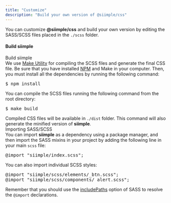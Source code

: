 ```yaml
---
title: "Customize"
description: "Build your own version of @siimple/css"
---
```


You can customize **@siimple/css** and build your own version by editing the SASS/SCSS files placed in the `./scss` folder.

#### Build siimple
<div class="siimple-h5">Build siimple</div>
<div class="siimple-paragraph">
    We use <a href="https://edoras.sdsu.edu/doc/make.html" class="siimple-link" target="_blank">Make Utility</a> for compiling the SCSS files and generate the final CSS file. Be sure that you have installed <a href="http://npmjs.com" class="siimple-link" target="_blank">NPM</a> and Make in your computer. Then, you must install all the dependencies by running the following command:
</div>
<pre class="siimple-pre">$ npm install</pre>
<div class="siimple-paragraph">
    You can compile the SCSS files running the following command from the root directory:
</div>
<pre class="siimple-pre">$ make build</pre>
<div class="siimple-paragraph">
    Compiled CSS files will be available in <code class="siimple-code">./dist</code> folder. This command will also generate the minified version of <strong>siimple</strong>.
</div>
<div class="siimple-h5">Importing SASS/SCSS</div>
<div class="siimple-p">
    You can import <b>siimple</b> as a dependency using a package manager, and then import the SASS mixins in your project by adding the following line in your main <code class="siimple-code">scss</code> file:
</div>
<pre class="siimple-pre">@import "siimple/index.scss";</pre>
<div class="siimple-paragraph">
    You can also import individual SCSS styles:
</div>
<pre class="siimple-pre">
@import "siimple/scss/elements/_btn.scss";
@import "siimple/scss/components/_alert.scss";
</pre>
<div class="siimple-p">
    Remember that you should use the <a href="https://github.com/sass/node-sass#includepaths" class="siimple-link" target="_blank">includePaths</a> option of SASS to resolve the <code class="siimple-code">@import</code> declarations.
</div>

